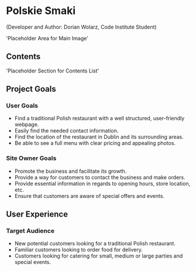 # Polskie Smaki
(Developer and Author: Dorian Wolarz, Code Institute Student)

'Placeholder Area for Main Image'

## Contents

'Placeholder Section for Contents List'

## Project Goals

### User Goals

* Find a traditional Polish restaurant with a well structured, user-friendly webpage.
* Easily find the needed contact information.
* Find the location of the restaurant in Dublin and its surrounding areas.
* Be able to see a full menu with clear pricing and appealing photos.

### Site Owner Goals

* Promote the business and facilitate its growth.
* Provide a way for customers to contact the business and make orders.
* Provide essential information in regards to opening hours, store location, etc.
* Ensure that customers are aware of special offers and events.

## User Experience

### Target Audience

* New potential customers looking for a traditional Polish restaurant.
* Familiar customers looking to order food for delivery.
* Customers looking for catering for small, medium or large parties and special events.